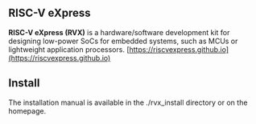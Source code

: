 ## RISC-V eXpress

**RISC-V eXpress (RVX)** is a hardware/software development kit for designing low-power SoCs for embedded systems, such as MCUs or lightweight application processors.
[https://riscvexpress.github.io](https://riscvexpress.github.io)

## Install

The installation manual is available in the ./rvx_install directory or on the homepage.
